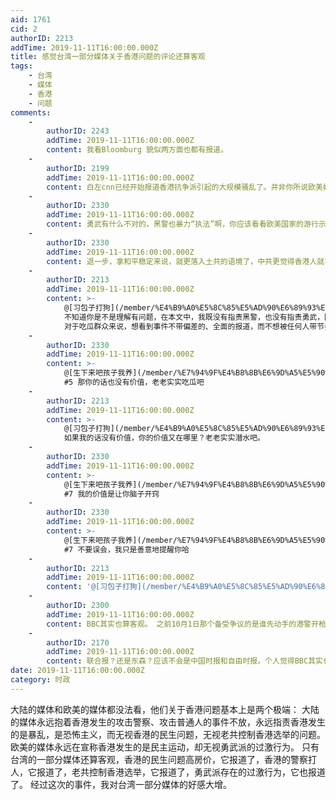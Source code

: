 ```yaml
---
aid: 1761
cid: 2
authorID: 2213
addTime: 2019-11-11T16:00:00.000Z
title: 感觉台湾一部分媒体关于香港问题的评论还算客观
tags:
    - 台湾
    - 媒体
    - 香港
    - 问题
comments:
    -
        authorID: 2243
        addTime: 2019-11-11T16:00:00.000Z
        content: 我看Bloomburg 貌似两方面也都有报道。
    -
        authorID: 2199
        addTime: 2019-11-11T16:00:00.000Z
        content: 白左cnn已经开始报道香港抗争派引起的大规模骚乱了。并非你所说欧美媒体都在偏向报道。
    -
        authorID: 2330
        addTime: 2019-11-11T16:00:00.000Z
        content: 勇武有什么不对的，黑警也暴力“执法”啊，你应该看看欧美国家的游行示威，打起来比香港厉害多了
    -
        authorID: 2330
        addTime: 2019-11-11T16:00:00.000Z
        content: 退一步，拿和平稳定来说，就更落入土共的语境了，中共更觉得香港人就不应该游行，他们会说游行导致店铺无法营业、影响交通了云云
    -
        authorID: 2213
        addTime: 2019-11-11T16:00:00.000Z
        content: >-
            @[习包子打狗](/member/%E4%B9%A0%E5%8C%85%E5%AD%90%E6%89%93%E7%8B%97) #3
            不知道你是不是理解有问题，在本文中，我既没有指责黑警，也没有指责勇武，因为我只是吃瓜群众。
            对于吃瓜群众来说，想看到事件不带偏差的、全面的报道，而不想被任何人带节奏，在我看来不管是欧美媒体，还是老共媒体，要么报道不全面，要么报道有偏差。
    -
        authorID: 2330
        addTime: 2019-11-11T16:00:00.000Z
        content: >-
            @[生下来吧孩子我养](/member/%E7%94%9F%E4%B8%8B%E6%9D%A5%E5%90%A7%E5%AD%A9%E5%AD%90%E6%88%91%E5%85%BB)
            #5 那你的话也没有价值，老老实实吃瓜吧
    -
        authorID: 2213
        addTime: 2019-11-11T16:00:00.000Z
        content: >-
            @[习包子打狗](/member/%E4%B9%A0%E5%8C%85%E5%AD%90%E6%89%93%E7%8B%97) #6
            如果我的话没有价值，你的价值又在哪里？老老实实潜水吧。
    -
        authorID: 2330
        addTime: 2019-11-11T16:00:00.000Z
        content: >-
            @[生下来吧孩子我养](/member/%E7%94%9F%E4%B8%8B%E6%9D%A5%E5%90%A7%E5%AD%A9%E5%AD%90%E6%88%91%E5%85%BB)
            #7 我的价值是让你脑子开窍
    -
        authorID: 2330
        addTime: 2019-11-11T16:00:00.000Z
        content: >-
            @[生下来吧孩子我养](/member/%E7%94%9F%E4%B8%8B%E6%9D%A5%E5%90%A7%E5%AD%A9%E5%AD%90%E6%88%91%E5%85%BB)
            #7 不要误会，我只是善意地提醒你哈
    -
        authorID: 2213
        addTime: 2019-11-11T16:00:00.000Z
        content: '@[习包子打狗](/member/%E4%B9%A0%E5%8C%85%E5%AD%90%E6%89%93%E7%8B%97) #8 滚'
    -
        authorID: 2300
        addTime: 2019-11-11T16:00:00.000Z
        content: BBC其实也算客观。 之前10月1日那个备受争议的是谁先动手的港警开枪视频就是他们拍的。
    -
        authorID: 2170
        addTime: 2019-11-11T16:00:00.000Z
        content: 联合报？还是东森？应该不会是中国时报和自由时报。个人觉得BBC其实也不错，没觉得它有特别偏僻
date: 2019-11-11T16:00:00.000Z
category: 时政
---
```


大陆的媒体和欧美的媒体都没法看，他们关于香港问题基本上是两个极端： 大陆的媒体永远抱着香港发生的攻击警察、攻击普通人的事件不放，永远指责香港发生的是暴乱，是恐怖主义，而无视香港的民生问题，无视老共控制香港选举的问题。 欧美的媒体永远在宣称香港发生的是民主运动，却无视勇武派的过激行为。 只有台湾的一部分媒体还算客观，香港的民生问题高房价，它报道了，香港的警察打人，它报道了，老共控制香港选举，它报道了，勇武派存在的过激行为，它也报道了。 经过这次的事件，我对台湾一部分媒体的好感大增。
